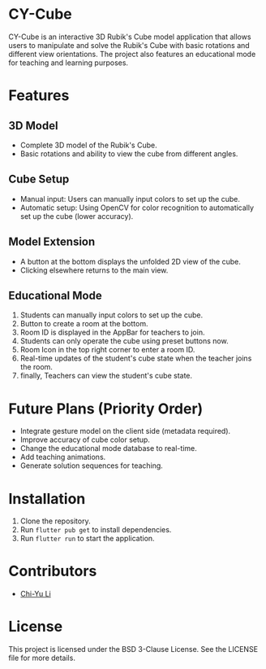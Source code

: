 # CY-Cube
CY-Cube is an interactive 3D Rubik's Cube model application that allows users to manipulate and solve the Rubik's Cube with basic rotations and different view orientations. The project also features an educational mode for teaching and learning purposes.

# Features
## 3D Model
- Complete 3D model of the Rubik's Cube.
- Basic rotations and ability to view the cube from different angles.

## Cube Setup
- Manual input: Users can manually input colors to set up the cube.
- Automatic setup: Using OpenCV for color recognition to automatically set up the cube (lower accuracy).

## Model Extension
- A button at the bottom displays the unfolded 2D view of the cube.
- Clicking elsewhere returns to the main view.

## Educational Mode
1. Students can manually input colors to set up the cube.
2. Button to create a room at the bottom.
3. Room ID is displayed in the AppBar for teachers to join.
4. Students can only operate the cube using preset buttons now.
5. Room Icon in the top right corner to enter a room ID.
6. Real-time updates of the student's cube state when the teacher joins the room.
7. finally, Teachers can view the student's cube state.

# Future Plans (Priority Order)
- Integrate gesture model on the client side (metadata required).
- Improve accuracy of cube color setup.
- Change the educational mode database to real-time.
- Add teaching animations.
- Generate solution sequences for teaching.

# Installation
1. Clone the repository.
2. Run `flutter pub get` to install dependencies.
3. Run `flutter run` to start the application.

# Contributors
- [Chi-Yu Li](https://github.com/Lichyo)

# License
This project is licensed under the BSD 3-Clause License. See the LICENSE file for more details.